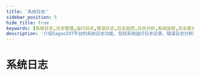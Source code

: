 ```yaml
---
title: '系统日志'
sidebar_position: 5
hide_title: true
keywords: [系统日志,日志管理,运行日志,错误日志,日志监控,日志分析,系统监控,日志查询,日志记录,故障诊断]
description: '介绍SagooIOT平台的系统日志功能，包括系统运行日志记录、错误日志分析和故障诊断等内容。'
---
```

# 系统日志
